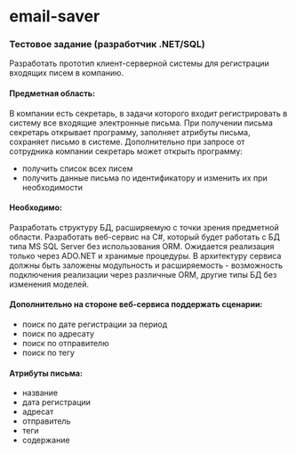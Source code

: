 # email-saver
### Тестовое задание (разработчик .NET/SQL)
Разработать прототип клиент-серверной системы для регистрации входящих писем в компанию.

#### Предметная область:

В компании есть секретарь, в задачи которого входит регистрировать в систему все входящие электронные письма. При получении письма секретарь открывает программу, заполняет атрибуты письма, сохраняет письмо в системе. Дополнительно при запросе от сотрудника компании секретарь может открыть программу:
  - получить список всех писем
  - получить данные письма по идентификатору и изменить их при необходимости

#### Необходимо:

Разработать структуру БД, расширяемую с точки зрения предметной области. Разработать веб-сервис на C#, который будет работать с БД типа MS SQL Server без использования ORM. Ожидается реализация только через ADO.NET и хранимые процедуры. В архитектуру сервиса должны быть заложены модульность и расширяемость - возможность подключения реализации через различные ORM, другие типы БД без изменения моделей.

#### Дополнительно на стороне веб-сервиса поддержать сценарии:
  - поиск по дате регистрации за период
  - поиск по адресату
  - поиск по отправителю
  - поиск по тегу

#### Атрибуты письма:
  - название
  - дата регистрации
  - адресат
  - отправитель
  - теги
  - содержание
